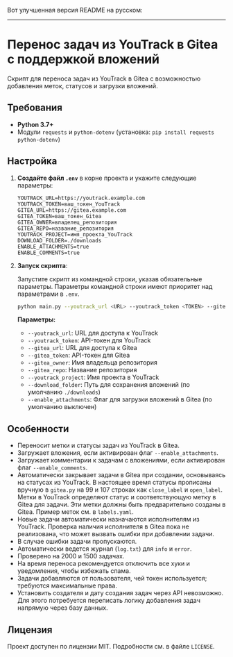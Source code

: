 Вот улучшенная версия README на русском:

---

# Перенос задач из YouTrack в Gitea с поддержкой вложений

Скрипт для переноса задач из YouTrack в Gitea с возможностью добавления меток, статусов и загрузки вложений.

## Требования

- **Python 3.7+**
- Модули `requests` и `python-dotenv` (установка: `pip install requests python-dotenv`)

## Настройка

1. **Создайте файл `.env`** в корне проекта и укажите следующие параметры:

    ```env
    YOUTRACK_URL=https://youtrack.example.com
    YOUTRACK_TOKEN=ваш_токен_YouTrack
    GITEA_URL=https://gitea.example.com
    GITEA_TOKEN=ваш_токен_Gitea
    GITEA_OWNER=владелец_репозитория
    GITEA_REPO=название_репозитория
    YOUTRACK_PROJECT=имя_проекта_YouTrack
    DOWNLOAD_FOLDER=./downloads
    ENABLE_ATTACHMENTS=true
    ENABLE_COMMENTS=true
    ```

2. **Запуск скрипта**:

    Запустите скрипт из командной строки, указав обязательные параметры. Параметры командной строки имеют приоритет над параметрами в `.env`.

    ```bash
    python main.py --youtrack_url <URL> --youtrack_token <TOKEN> --gitea_url <URL> --gitea_token <TOKEN> --gitea_owner <OWNER> --gitea_repo <REPO> --youtrack_project <PROJECT> --enable_attachments --enable_comments
    ```

    **Параметры:**

    - `--youtrack_url`: URL для доступа к YouTrack
    - `--youtrack_token`: API-токен для YouTrack
    - `--gitea_url`: URL для доступа к Gitea
    - `--gitea_token`: API-токен для Gitea
    - `--gitea_owner`: Имя владельца репозитория
    - `--gitea_repo`: Название репозитория
    - `--youtrack_project`: Имя проекта в YouTrack
    - `--download_folder`: Путь для сохранения вложений (по умолчанию `./downloads`)
    - `--enable_attachments`: Флаг для загрузки вложений в Gitea (по умолчанию выключен)

## Особенности

- Переносит метки и статусы задач из YouTrack в Gitea.
- Загружает вложения, если активирован флаг `--enable_attachments`.
- Загружает комментарии к задачам с вложениями, если активирован флаг `--enable_comments`.
- Автоматически закрывает задачи в Gitea при создании, основываясь на статусах из YouTrack. В настоящее время статусы прописаны вручную в `gitea.py` на 99 и 107 строках как `close_label` и `open_label`. Метки в YouTrack определяют статус и соответствующую метку в Gitea для задачи. Эти метки должны быть предварительно созданы в Gitea. Пример меток см. в `labels.yaml`.
- Новые задачи автоматически назначаются исполнителям из YouTrack. Проверка наличия исполнителя в Gitea пока не реализована, что может вызвать ошибки при добавлении задачи.
- В случае ошибки задачи пропускаются.
- Автоматически ведется журнал (`log.txt`) для `info` и `error`.
- Проверено на 2000 и 1500 задачах.
- На время переноса рекомендуется отключить все хуки и уведомления, чтобы избежать спама.
- Задачи добавляются от пользователя, чей токен используется; требуются максимальные права.
- Установить создателя и дату создания задач через API невозможно. Для этого потребуется переписать логику добавления задач напрямую через базу данных.

## Лицензия

Проект доступен по лицензии MIT. Подробности см. в файле `LICENSE`.
